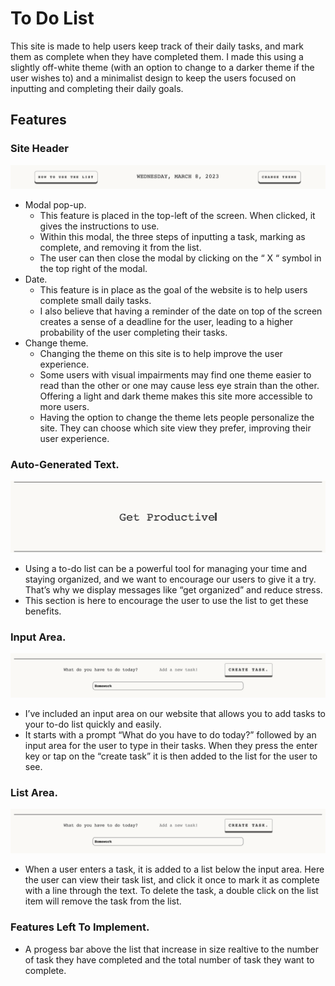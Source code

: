 # To Do List 
This site is made to help users keep track of their daily tasks, and mark them as complete when they have completed them. I made this using a slightly off-white theme (with an option to change to a darker theme if the user wishes to) and a minimalist design to keep the users focused on inputting and completing their daily goals. 

## Features

### Site Header 
![Site-Header](assets/images/tdl-header.png)
- Modal pop-up.
    - This feature is placed in the top-left of the screen. When clicked, it gives the instructions to use.
    - Within this modal, the three steps of inputting a task, marking as complete, and removing it from the list.
    - The user can then close the modal by clicking on the “ X “ symbol in the top right of the modal.
- Date.
    - This feature is in place as the goal of the website is to help users complete small daily tasks.
    - I also believe that having a reminder of the date on top of the screen creates a sense of a deadline for the user, leading to a higher probability of the user completing their tasks.
- Change theme.
    - Changing the theme on this site is to help improve the user experience.
    - Some users with visual impairments may find one theme easier to read than the other or one may cause less eye strain than the other. Offering a light and dark theme makes this site more accessible to more users.
    - Having the option to change the theme lets people personalize the site. They can choose which site view they prefer, improving their user experience.
### Auto-Generated Text.
![auto-generated-text-screenshot](assets/images/tdl-text-generator.png)
- Using a to-do list can be a powerful tool for managing your time and staying organized, and we want to encourage our users to give it a try. That’s why we display messages like “get organized” and reduce stress.
- This section is here to encourage the user to use the list to get these benefits.
### Input Area.
![user-input-area](assets/images/tdl-list-area.png)
- I’ve included an input area on our website that allows you to add tasks to your to-do list quickly and easily.
- It starts with a prompt “What do you have to do today?” followed by an input area for the user to type in their tasks. When they press the enter key or tap on the “create task” it is then added to the list for the user to see.
### List Area.
![user-input-area](assets/images/tdl-list-area.png)
- When a user enters a task, it is added to a list below the input area. Here the user can view their task list, and click it once to mark it as complete with a line through the text. To delete the task, a double click on the list item will remove the task from the list.
### Features Left To Implement.

- A progess bar above the list that increase in size realtive to the number of task they have completed and the total number of task they want to complete. 